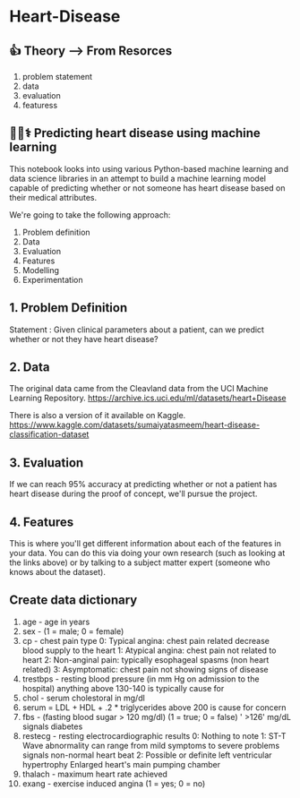 # Heart-Disease
## 👍 Theory --> From Resorces 
1. problem statement
2. data
3. evaluation 
4. featuress

## 👩‍💗⚕ Predicting heart disease using machine learning

This notebook looks into using various Python-based machine learning and data science libraries in an attempt to build a machine learning model capable of predicting whether or not someone has heart disease based on their medical attributes.


We're going to take the following approach:


1. Problem definition
2. Data
3. Evaluation
4. Features
5. Modelling
6. Experimentation

 ## 1. Problem Definition
 Statement : Given clinical parameters about a patient, can we predict whether or not they have heart disease?

 ## 2. Data
The original data came from the Cleavland data from the UCI Machine Learning Repository. https://archive.ics.uci.edu/ml/datasets/heart+Disease

There is also a version of it available on Kaggle. https://www.kaggle.com/datasets/sumaiyatasmeem/heart-disease-classification-dataset

## 3. Evaluation

If we can reach 95% accuracy at predicting whether or not a patient has heart disease during the proof of concept, we'll pursue the project.
## 4. Features
This is where you'll get different information about each of the features in your data. You can do this via doing your own research (such as looking at the links above) or by talking to a subject matter expert (someone who knows about the dataset).

## Create data dictionary

1. age - age in years
2. sex - (1 = male; 0 = female)
3. cp - chest pain type
    0: Typical angina: chest pain related decrease blood supply to the heart
    1: Atypical angina: chest pain not related to heart
    2: Non-anginal pain: typically esophageal spasms (non heart related)
    3: Asymptomatic: chest pain not showing signs of disease
4.   trestbps - resting blood pressure (in mm Hg on admission to the hospital) anything above 130-140 is typically cause for    
5. chol - serum cholestoral in mg/dl
6. serum = LDL + HDL + .2 * triglycerides
   above 200 is cause for concern
7. fbs - (fasting blood sugar > 120 mg/dl) (1 = true; 0 = false)
    '  >126' mg/dL signals diabetes
8. restecg - resting electrocardiographic results
     0: Nothing to note
      1: ST-T Wave abnormality
        can range from mild symptoms to severe problems
        signals non-normal heart beat
    2: Possible or definite left ventricular hypertrophy
        Enlarged heart's main pumping chamber
9. thalach - maximum heart rate achieved
10. exang - exercise induced angina (1 = yes; 0 = no)
